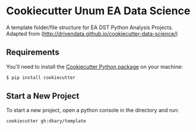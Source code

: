 # Cookiecutter Unum EA Data Science

A template folder/file structure for EA DST Python Analysis Projects. Adapted from (http://drivendata.github.io/cookiecutter-data-science/)

## Requirements

You'll need to install the [Cookiecutter Python package](http://cookiecutter.readthedocs.org/en/latest/installation.html) on your machine:

``` bash
$ pip install cookiecutter
```

## Start a New Project

To start a new project, open a python console in the directory and run:

`cookiecutter gh:dkary/template`
